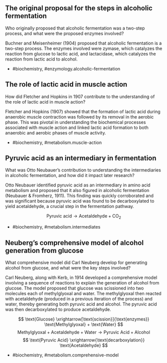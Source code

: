 ## The original proposal for the steps in alcoholic fermentation 

Who originally proposed that alcoholic fermentation was a two-step process, and what were the proposed enzymes involved? 

Buchner and Meisenheimer (1904) proposed that alcoholic fermentation is a two-step process. The enzymes involved were zymase, which catalyzes the reaction from glucose to lactic acid, and lactacidase, which catalyzes the reaction from lactic acid to alcohol.

- #biochemistry, #enzymology.alcoholic-fermentation

## The role of lactic acid in muscle action

How did Fletcher and Hopkins in 1907 contribute to the understanding of the role of lactic acid in muscle action? 

Fletcher and Hopkins (1907) showed that the formation of lactic acid during anaerobic muscle contraction was followed by its removal in the aerobic phase. This was pivotal in understanding the biochemical processes associated with muscle action and linked lactic acid formation to both anaerobic and aerobic phases of muscle activity.

- #biochemistry, #metabolism.muscle-action

## Pyruvic acid as an intermediary in fermentation

What was Otto Neubauer’s contribution to understanding the intermediaries in alcoholic fermentation, and how did it impact later research? 

Otto Neubauer identified pyruvic acid as an intermediary in amino acid metabolism and proposed that it also figured in alcoholic fermentation (Neubauer & Fromherz, 1911). This finding was quickly corroborated and was significant because pyruvic acid was found to be decarboxylated to yield acetaldehyde, a crucial step in the fermentation pathway.

$$
\text{Pyruvic acid} \rightarrow \text{Acetaldehyde} + \text{CO}_2 
$$

- #biochemistry, #metabolism.intermediates

## Neuberg’s comprehensive model of alcohol generation from glucose

What comprehensive model did Carl Neuberg develop for generating alcohol from glucose, and what were the key steps involved? 

Carl Neuberg, along with Kerb, in 1914 developed a comprehensive model involving a sequence of reactions to explain the generation of alcohol from glucose. The model proposed that glucose was scissioned into two molecules each of methylglyoxal and water. The methylglyoxal then reacted with acetaldehyde (produced in a previous iteration of the process) and water, thereby generating both pyruvic acid and alcohol. The pyruvic acid was then decarboxylated to produce acetaldehyde.

$$
\text{Glucose} \xrightarrow[\text{scission}]{\text{enzymes}} \text{Methylglyoxal} + \text{Water}
$$
$$
\text{Methylglyoxal} + \text{Acetaldehyde} + \text{Water} \rightarrow \text{Pyruvic Acid} + \text{Alcohol}
$$
$$
\text{Pyruvic Acid} \xrightarrow{\text{decarboxylation}} \text{Acetaldehyde} 
$$

- #biochemistry, #metabolism.comprehensive-model